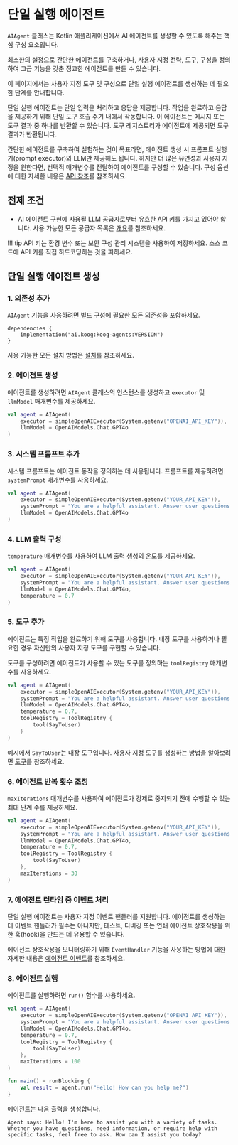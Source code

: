 # 단일 실행 에이전트

`AIAgent` 클래스는 Kotlin 애플리케이션에서 AI 에이전트를 생성할 수 있도록 해주는 핵심 구성 요소입니다.

최소한의 설정으로 간단한 에이전트를 구축하거나, 사용자 지정 전략, 도구, 구성을 정의하여 고급 기능을 갖춘 정교한 에이전트를 만들 수 있습니다.

이 페이지에서는 사용자 지정 도구 및 구성으로 단일 실행 에이전트를 생성하는 데 필요한 단계를 안내합니다.

단일 실행 에이전트는 단일 입력을 처리하고 응답을 제공합니다.
작업을 완료하고 응답을 제공하기 위해 단일 도구 호출 주기 내에서 작동합니다.
이 에이전트는 메시지 또는 도구 결과 중 하나를 반환할 수 있습니다.
도구 레지스트리가 에이전트에 제공되면 도구 결과가 반환됩니다.

간단한 에이전트를 구축하여 실험하는 것이 목표라면, 에이전트 생성 시 프롬프트 실행기(prompt executor)와 LLM만 제공해도 됩니다.
하지만 더 많은 유연성과 사용자 지정을 원한다면, 선택적 매개변수를 전달하여 에이전트를 구성할 수 있습니다.
구성 옵션에 대한 자세한 내용은 [API 참조](https://api.koog.ai/agents/agents-core/ai.koog.agents.core.agent/-a-i-agent/-a-i-agent.html)를 참조하세요.

## 전제 조건

- AI 에이전트 구현에 사용될 LLM 공급자로부터 유효한 API 키를 가지고 있어야 합니다. 사용 가능한 모든 공급자 목록은 [개요](index.md)를 참조하세요.

!!! tip
    API 키는 환경 변수 또는 보안 구성 관리 시스템을 사용하여 저장하세요.
    소스 코드에 API 키를 직접 하드코딩하는 것을 피하세요.

## 단일 실행 에이전트 생성

### 1. 의존성 추가

`AIAgent` 기능을 사용하려면 빌드 구성에 필요한 모든 의존성을 포함하세요.

```
dependencies {
    implementation("ai.koog:koog-agents:VERSION")
}
```

사용 가능한 모든 설치 방법은 [설치](index.md#installation)를 참조하세요.

### 2. 에이전트 생성

에이전트를 생성하려면 `AIAgent` 클래스의 인스턴스를 생성하고 `executor` 및 `llmModel` 매개변수를 제공하세요.

```kotlin
val agent = AIAgent(
    executor = simpleOpenAIExecutor(System.getenv("OPENAI_API_KEY")),
    llmModel = OpenAIModels.Chat.GPT4o
)
```

### 3. 시스템 프롬프트 추가

시스템 프롬프트는 에이전트 동작을 정의하는 데 사용됩니다. 프롬프트를 제공하려면 `systemPrompt` 매개변수를 사용하세요.

```kotlin
val agent = AIAgent(
    executor = simpleOpenAIExecutor(System.getenv("YOUR_API_KEY")),
    systemPrompt = "You are a helpful assistant. Answer user questions concisely.",
    llmModel = OpenAIModels.Chat.GPT4o
)
```

### 4. LLM 출력 구성

`temperature` 매개변수를 사용하여 LLM 출력 생성의 온도를 제공하세요.

```kotlin
val agent = AIAgent(
    executor = simpleOpenAIExecutor(System.getenv("YOUR_API_KEY")),
    systemPrompt = "You are a helpful assistant. Answer user questions concisely.",
    llmModel = OpenAIModels.Chat.GPT4o,
    temperature = 0.7
)
```

### 5. 도구 추가

에이전트는 특정 작업을 완료하기 위해 도구를 사용합니다.
내장 도구를 사용하거나 필요한 경우 자신만의 사용자 지정 도구를 구현할 수 있습니다.

도구를 구성하려면 에이전트가 사용할 수 있는 도구를 정의하는 `toolRegistry` 매개변수를 사용하세요.

```kotlin
val agent = AIAgent(
    executor = simpleOpenAIExecutor(System.getenv("YOUR_API_KEY")),
    systemPrompt = "You are a helpful assistant. Answer user questions concisely.",
    llmModel = OpenAIModels.Chat.GPT4o,
    temperature = 0.7,
    toolRegistry = ToolRegistry {
        tool(SayToUser)
    }
)
```
예시에서 `SayToUser`는 내장 도구입니다. 사용자 지정 도구를 생성하는 방법을 알아보려면 [도구](tools-overview.md)를 참조하세요.

### 6. 에이전트 반복 횟수 조정

`maxIterations` 매개변수를 사용하여 에이전트가 강제로 중지되기 전에 수행할 수 있는 최대 단계 수를 제공하세요.

```kotlin
val agent = AIAgent(
    executor = simpleOpenAIExecutor(System.getenv("YOUR_API_KEY")),
    systemPrompt = "You are a helpful assistant. Answer user questions concisely.",
    llmModel = OpenAIModels.Chat.GPT4o,
    temperature = 0.7,
    toolRegistry = ToolRegistry {
        tool(SayToUser)
    },
    maxIterations = 30
)
```

### 7. 에이전트 런타임 중 이벤트 처리

단일 실행 에이전트는 사용자 지정 이벤트 핸들러를 지원합니다.
에이전트를 생성하는 데 이벤트 핸들러가 필수는 아니지만, 테스트, 디버깅 또는 연쇄 에이전트 상호작용을 위한 훅(hook)을 만드는 데 유용할 수 있습니다.

에이전트 상호작용을 모니터링하기 위해 `EventHandler` 기능을 사용하는 방법에 대한 자세한 내용은 [에이전트 이벤트](agent-events.md)를 참조하세요.

### 8. 에이전트 실행

에이전트를 실행하려면 `run()` 함수를 사용하세요.

```kotlin
val agent = AIAgent(
    executor = simpleOpenAIExecutor(System.getenv("OPENAI_API_KEY")),
    systemPrompt = "You are a helpful assistant. Answer user questions concisely.",
    llmModel = OpenAIModels.Chat.GPT4o,
    temperature = 0.7,
    toolRegistry = ToolRegistry {
        tool(SayToUser)
    },
    maxIterations = 100
)

fun main() = runBlocking {
    val result = agent.run("Hello! How can you help me?")
}
```

에이전트는 다음 출력을 생성합니다.

```
Agent says: Hello! I'm here to assist you with a variety of tasks. Whether you have questions, need information, or require help with specific tasks, feel free to ask. How can I assist you today?